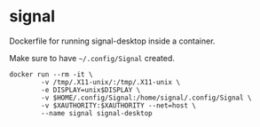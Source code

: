 # signal
Dockerfile for running signal-desktop inside a container.

Make sure to have `~/.config/Signal` created.

```
docker run --rm -it \
        -v /tmp/.X11-unix/:/tmp/.X11-unix \
        -e DISPLAY=unix$DISPLAY \
        -v $HOME/.config/Signal:/home/signal/.config/Signal \ 
        -v $XAUTHORITY:$XAUTHORITY --net=host \
        --name signal signal-desktop
```
